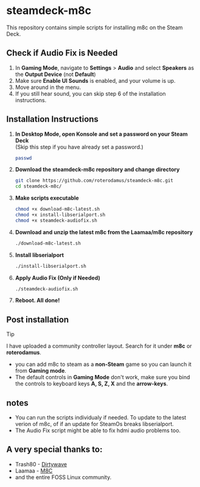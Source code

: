 # steamdeck-m8c

This repository contains simple scripts for installing m8c on the Steam Deck.

## Check if Audio Fix is Needed

1. In **Gaming Mode**, navigate to **Settings** > **Audio** and select **Speakers** as the **Output Device** (not **Default**)
2. Make sure **Enable UI Sounds** is enabled, and your volume is up.
3. Move around in the menu.
4. If you still hear sound, you can skip step 6 of the installation instructions.

## Installation Instructions

1. **In Desktop Mode, open Konsole and set a password on your Steam Deck**  
   (Skip this step if you have already set a password.)
   ```bash
   passwd
   ```

2. **Download the steamdeck-m8c repository and change directory**  
   ```bash
   git clone https://github.com/roterodamus/steamdeck-m8c.git
   cd steamdeck-m8c/
   ```

3. **Make scripts executable**  
   ```bash
   chmod +x download-m8c-latest.sh
   chmod +x install-libserialport.sh
   chmod +x steamdeck-audiofix.sh
   ```

4. **Download and unzip the latest m8c from the Laamaa/m8c repository**  
   ```bash
   ./download-m8c-latest.sh
   ```

5. **Install libserialport**  
   ```bash
   ./install-libserialport.sh
   ```

6. **Apply Audio Fix (Only if Needed)**  
   ```bash
   ./steamdeck-audiofix.sh
   ```
7. **Reboot. All done!**

## **Post installation**
> [!TIP]
> I have uploaded a community controller layout. Search for it under **m8c** or **roterodamus**.
- you can add m8c to steam as a **non-Steam** game so you can launch it from **Gaming mode**.
- The default controls in **Gaming Mode** don't work, make sure you bind the controls to keyboard keys **A, S, Z, X** and the **arrow-keys**.


## notes
- You can run the scripts individualy if needed. To update to the latest verion of m8c, of if an update for SteamOs breaks libserialport.
- The Audio Fix script might be able to fix hdmi audio problems too.
  
## A very special thanks to:

- Trash80 - [Dirtywave](https://dirtywave.com/)
- Laamaa - [M8C](https://github.com/laamaa/m8c)
- and the entire FOSS Linux community.

   

